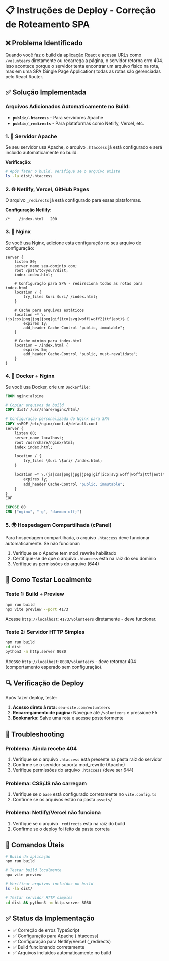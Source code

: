 # 📋 Instruções de Deploy - Correção de Roteamento SPA

## ❌ Problema Identificado
Quando você faz o build da aplicação React e acessa URLs como `/volunteers` diretamente ou recarrega a página, o servidor retorna erro 404. Isso acontece porque o servidor tenta encontrar um arquivo físico na rota, mas em uma SPA (Single Page Application) todas as rotas são gerenciadas pelo React Router.

## ✅ Solução Implementada

### Arquivos Adicionados Automaticamente no Build:
- **`public/.htaccess`** - Para servidores Apache
- **`public/_redirects`** - Para plataformas como Netlify, Vercel, etc.

### 1. 🔧 Servidor Apache
Se seu servidor usa Apache, o arquivo `.htaccess` já está configurado e será incluído automaticamente no build.

**Verificação:**
```bash
# Após fazer o build, verifique se o arquivo existe
ls -la dist/.htaccess
```

### 2. 🌐 Netlify, Vercel, GitHub Pages
O arquivo `_redirects` já está configurado para essas plataformas.

**Configuração Netlify:**
```
/*    /index.html   200
```

### 3. 🔷 Nginx
Se você usa Nginx, adicione esta configuração no seu arquivo de configuração:

```nginx
server {
    listen 80;
    server_name seu-dominio.com;
    root /path/to/your/dist;
    index index.html;

    # Configuração para SPA - redireciona todas as rotas para index.html
    location / {
        try_files $uri $uri/ /index.html;
    }

    # Cache para arquivos estáticos
    location ~* \.(js|css|png|jpg|jpeg|gif|ico|svg|woff|woff2|ttf|eot)$ {
        expires 1y;
        add_header Cache-Control "public, immutable";
    }

    # Cache mínimo para index.html
    location = /index.html {
        expires 5m;
        add_header Cache-Control "public, must-revalidate";
    }
}
```

### 4. 🐳 Docker + Nginx
Se você usa Docker, crie um `Dockerfile`:

```dockerfile
FROM nginx:alpine

# Copiar arquivos do build
COPY dist/ /usr/share/nginx/html/

# Configuração personalizada do Nginx para SPA
COPY <<EOF /etc/nginx/conf.d/default.conf
server {
    listen 80;
    server_name localhost;
    root /usr/share/nginx/html;
    index index.html;

    location / {
        try_files \$uri \$uri/ /index.html;
    }

    location ~* \.(js|css|png|jpg|jpeg|gif|ico|svg|woff|woff2|ttf|eot)\$ {
        expires 1y;
        add_header Cache-Control "public, immutable";
    }
}
EOF

EXPOSE 80
CMD ["nginx", "-g", "daemon off;"]
```

### 5. 🌍 Hospedagem Compartilhada (cPanel)
Para hospedagem compartilhada, o arquivo `.htaccess` deve funcionar automaticamente. Se não funcionar:

1. Verifique se o Apache tem mod_rewrite habilitado
2. Certifique-se de que o arquivo `.htaccess` está na raiz do seu domínio
3. Verifique as permissões do arquivo (644)

## 🧪 Como Testar Localmente

### Teste 1: Build + Preview
```bash
npm run build
npx vite preview --port 4173
```

Acesse `http://localhost:4173/volunteers` diretamente - deve funcionar.

### Teste 2: Servidor HTTP Simples
```bash
npm run build
cd dist
python3 -m http.server 8080
```

Acesse `http://localhost:8080/volunteers` - deve retornar 404 (comportamento esperado sem configuração).

## 🔍 Verificação de Deploy

Após fazer deploy, teste:

1. **Acesso direto à rota:** `seu-site.com/volunteers`
2. **Recarregamento de página:** Navegue até `/volunteers` e pressione F5
3. **Bookmarks:** Salve uma rota e acesse posteriormente

## 🚨 Troubleshooting

### Problema: Ainda recebe 404
1. Verifique se o arquivo `.htaccess` está presente na pasta raiz do servidor
2. Confirme se o servidor suporta mod_rewrite (Apache)
3. Verifique permissões do arquivo `.htaccess` (deve ser 644)

### Problema: CSS/JS não carregam
1. Verifique se o `base` está configurado corretamente no `vite.config.ts`
2. Confirme se os arquivos estão na pasta `assets/`

### Problema: Netlify/Vercel não funciona
1. Verifique se o arquivo `_redirects` está na raiz do build
2. Confirme se o deploy foi feito da pasta correta

## 📝 Comandos Úteis

```bash
# Build da aplicação
npm run build

# Testar build localmente
npx vite preview

# Verificar arquivos incluídos no build
ls -la dist/

# Testar servidor HTTP simples
cd dist && python3 -m http.server 8080
```

## ✅ Status da Implementação
- ✅ Correção de erros TypeScript
- ✅ Configuração para Apache (.htaccess)
- ✅ Configuração para Netlify/Vercel (_redirects)
- ✅ Build funcionando corretamente
- ✅ Arquivos incluídos automaticamente no build 